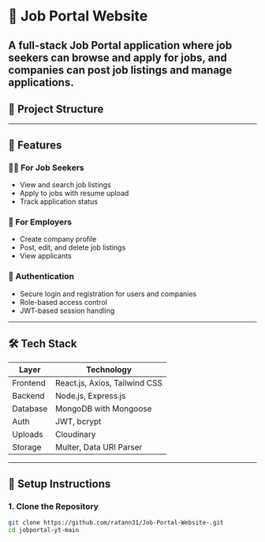 # 💼 Job Portal Website
A full-stack **Job Portal** application where job seekers can browse and apply for jobs, and companies can post job listings and manage applications.
---
## 📁 Project Structure
---

## 🚀 Features

### 🧑‍💼 For Job Seekers
- View and search job listings
- Apply to jobs with resume upload
- Track application status

### 🏢 For Employers
- Create company profile
- Post, edit, and delete job listings
- View applicants

### 🔐 Authentication
- Secure login and registration for users and companies
- Role-based access control
- JWT-based session handling

---

## 🛠️ Tech Stack

| Layer       | Technology                       |
|-------------|-----------------------------------|
| Frontend    | React.js, Axios, Tailwind CSS     |
| Backend     | Node.js, Express.js               |
| Database    | MongoDB with Mongoose             |
| Auth        | JWT, bcrypt                       |
| Uploads     | Cloudinary                        |
| Storage     | Multer, Data URI Parser           |
---
## 🔧 Setup Instructions

### 1. Clone the Repository

```bash
git clone https://github.com/ratann31/Job-Portal-Website-.git
cd jobportal-yt-main
